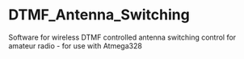 # DTMF_Antenna_Switching
Software for wireless DTMF controlled antenna switching control for amateur radio - for use with Atmega328
